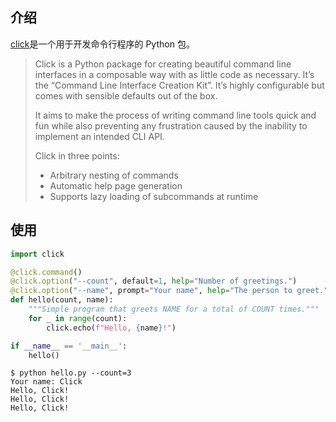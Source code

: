 
## 介绍

[click](https://pypi.org/project/click/)是一个用于开发命令行程序的 Python 包。

> Click is a Python package for creating beautiful command line interfaces in a composable way with as little code as necessary. It’s the “Command Line Interface Creation Kit”. It’s highly configurable but comes with sensible defaults out of the box.
>
> It aims to make the process of writing command line tools quick and fun while also preventing any frustration caused by the inability to implement an intended CLI API.
>
> Click in three points:
>
> - Arbitrary nesting of commands
> - Automatic help page generation
> - Supports lazy loading of subcommands at runtime

## 使用

```python
import click

@click.command()
@click.option("--count", default=1, help="Number of greetings.")
@click.option("--name", prompt="Your name", help="The person to greet.")
def hello(count, name):
    """Simple program that greets NAME for a total of COUNT times."""
    for _ in range(count):
        click.echo(f"Hello, {name}!")

if __name__ == '__main__':
    hello()
```

```shell
$ python hello.py --count=3
Your name: Click
Hello, Click!
Hello, Click!
Hello, Click!
```
